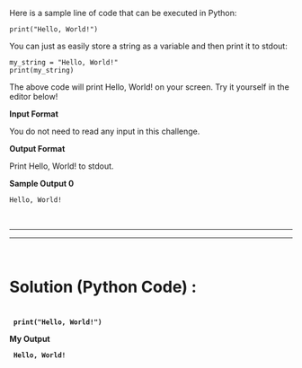 Here is a sample line of code that can be executed in Python:

    print("Hello, World!")
You can just as easily store a string as a variable and then print it to stdout:

    my_string = "Hello, World!"
    print(my_string)
The above code will print Hello, World! on your screen. Try it yourself in the editor below!

**Input Format**

You do not need to read any input in this challenge.

**Output Format**

Print Hello, World! to stdout.

**Sample Output 0**

    Hello, World!

<br>

***
***

<br>

<H1> Solution (Python Code) : <H1>

<H4>
  
     print("Hello, World!")
  
  **My Output**
  
     Hello, World! 
  
 <H4>
